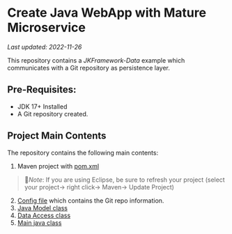 # Create Java WebApp with Mature Microservice
_Last updated: 2022-11-26_


This repository contains a _JKFramework-Data_ example which communicates with a Git repository as persistence layer.

## Pre-Requisites:
- JDK 17+ Installed
- A Git repository created.

## Project Main Contents 
The repository contains the following main contents: 
1. Maven project with [pom.xml](pom.xml)
  > :page_facing_up:*Note*: If you are using Eclipse, be sure to refresh your project (select your project→ right click→ Maven→ Update Project)
2. [Config file](src/main/resources/config.properties) which contains the Git repo information. 
3. [Java Model class](src/main/java/com/app/person/Model.java)    
4. [Data Access class](src/main/java/com/app/person/DataAccess.java) 
5. [Main java class](src/main/java/com/app/App.java)  
